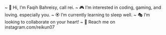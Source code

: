 ~ 🤟 Hi, I’m Faqih Bahreisy, call rei.
~ 🎮 I’m interested in coding, gaming, and loving. especially you.
~ 🏵️ I’m currently learning to sleep well.
~ 🎭 I’m looking to collaborate on your heart!
~ 📸 Reach me on instagram.com/reikun07

<!---
reikun07/reikun07 is a ✨ special ✨ repository because its `README.md` (this file) appears on your GitHub profile.
You can click the Preview link to take a look at your changes.
--->
